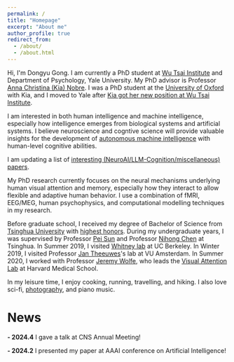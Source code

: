 ```yaml
---
permalink: /
title: "Homepage"
excerpt: "About me"
author_profile: true
redirect_from: 
  - /about/
  - /about.html
---
```

Hi, I'm Dongyu Gong. I am currently a PhD student at [Wu Tsai Institute](https://wti.yale.edu) and Department of Psychology, Yale University. My PhD advisor is Professor [Anna Christina (Kia) Nobre](https://en.wikipedia.org/wiki/Anna_Christina_Nobre). I was a PhD student at the [University of Oxford](https://www.win.ox.ac.uk/people/dongyu-gong) with Kia, and I moved to Yale after [Kia got her new position at Wu Tsai Institute](https://wti.yale.edu/news/kia-nobre-joins-wu-tsai-institute).

I am interested in both human intelligence and machine intelligence, especially how intelligence emerges from biological systems and artificial systems. I believe neuroscience and cogntive science will provide valuable insights for the development of [autonomous machine intelligence](https://openreview.net/pdf?id=BZ5a1r-kVsf) with human-level cognitive abilities.

I am updating a list of [interesting (NeuroAI/LLM-Cognition/miscellaneous) papers](https://daniel-gong.github.io/Discovering-Interesting-Papers/).

My PhD research currently focuses on the neural mechanisms underlying human visual attention and memory, especially how they interact to allow flexible and adaptive human behavior. I use a combination of fMRI, EEG/MEG, human psychophysics, and computational modelling techniques in my research.

Before graduate school, I received my degree of Bachelor of Science from [Tsinghua University](https://www.tsinghua.edu.cn/en/) with [highest honors](https://mp.weixin.qq.com/s/sPpt0fUmPgi2dTujhMV3Ww). During my undergraduate years, I was supervised by Professor [Pei Sun](http://www.psych.tsinghua.edu.cn/xlxxen/info/1073/1132.htm) and Professor [Nihong Chen](http://www.psych.tsinghua.edu.cn/xlxxen/info/1072/1100.htm) at Tsinghua. In Summer 2019, I visited [Whitney lab](https://whitneylab.berkeley.edu/) at UC Berkeley. In Winter 2019, I visited Professor [Jan Theeuwes](https://research.vu.nl/en/persons/jan-theeuwes/)'s lab at VU Amsterdam. In Summer 2020, I worked with Professor [Jeremy Wolfe](https://eye.hms.harvard.edu/jeremywolfe), who leads the [Visual Attention Lab](https://search.bwh.harvard.edu/new/index.html) at Harvard Medical School.

In my leisure time, I enjoy cooking, running, travelling, and hiking. I also love sci-fi, [photography](https://daniel-gong.github.io/photography), and piano music.



# **News**

**- 2024.4** I gave a talk at CNS Annual Meeting!

**- 2024.2** I presented my paper at AAAI conference on Artificial Intelligence!
